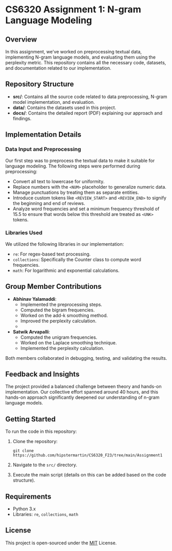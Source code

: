 # CS6320 Assignment 1: N-gram Language Modeling

## Overview

In this assignment, we've worked on preprocessing textual data, implementing N-gram language models, and evaluating them using the perplexity metric. This repository contains all the necessary code, datasets, and documentation related to our implementation.

## Repository Structure

- **src/**: Contains all the source code related to data preprocessing, N-gram model implementation, and evaluation.
- **data/**: Contains the datasets used in this project.
- **docs/**: Contains the detailed report (PDF) explaining our approach and findings.

## Implementation Details

### Data Input and Preprocessing

Our first step was to preprocess the textual data to make it suitable for language modeling. The following steps were performed during preprocessing:

- Convert all text to lowercase for uniformity.
- Replace numbers with the `<NUM>` placeholder to generalize numeric data.
- Manage punctuations by treating them as separate entities.
- Introduce custom tokens like `<REVIEW_START>` and `<REVIEW_END>` to signify the beginning and end of reviews.
- Analyze word frequencies and set a minimum frequency threshold of 15.5 to ensure that words below this threshold are treated as `<UNK>` tokens.

### Libraries Used

We utilized the following libraries in our implementation:

- `re`: For regex-based text processing.
- `collections`: Specifically the Counter class to compute word frequencies.
- `math`: For logarithmic and exponential calculations.

## Group Member Contributions

- **Abhinav Yalamaddi**:
  - Implemented the preprocessing steps.
  - Computed the bigram frequencies.
  - Worked on the add-k smoothing method.
  - Improved the perplexity calculation.
  - 
- **Satwik Arvapalli**:
  - Computed the unigram frequencies.
  - Worked on the Laplace smoothing technique.
  - Implemented the perplexity calculation.

Both members collaborated in debugging, testing, and validating the results.

## Feedback and Insights

The project provided a balanced challenge between theory and hands-on implementation. Our collective effort spanned around 40 hours, and this hands-on approach significantly deepened our understanding of n-gram language models.

## Getting Started

To run the code in this repository:

1. Clone the repository:
   ```
   git clone https://github.com/hipstermartin/CS6320_F23/tree/main/Assignment1
   ```

2. Navigate to the `src/` directory.
3. Execute the main script (details on this can be added based on the code structure).

## Requirements

- Python 3.x
- Libraries: `re`, `collections`, `math`

## License

This project is open-sourced under the [MIT]((https://choosealicense.com/licenses/mit/)) License.

